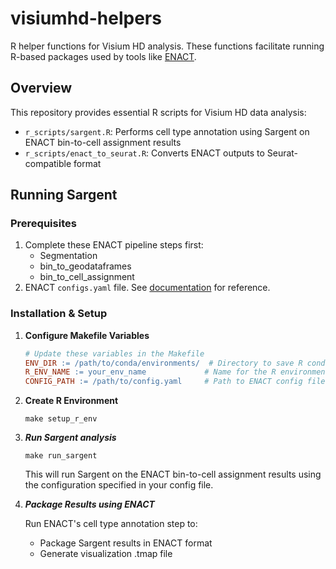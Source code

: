 # visiumhd-helpers

R helper functions for Visium HD analysis. These functions facilitate running R-based packages used by tools like [ENACT](https://github.com/Sanofi-Public/enact-pipeline.git).

## Overview
This repository provides essential R scripts for Visium HD data analysis:
- `r_scripts/sargent.R`: Performs cell type annotation using Sargent on ENACT bin-to-cell assignment results
- `r_scripts/enact_to_seurat.R`: Converts ENACT outputs to Seurat-compatible format

## Running Sargent
### Prerequisites
1. Complete these ENACT pipeline steps first:
   - Segmentation
   - bin_to_geodataframes
   - bin_to_cell_assignment
2. ENACT `configs.yaml` file. See [documentation](https://github.com/Sanofi-Public/enact-pipeline?tab=readme-ov-file#defining-enact-configurations) for reference.
  

### Installation & Setup

1. **Configure Makefile Variables**
   ```makefile
   # Update these variables in the Makefile
   ENV_DIR := /path/to/conda/environments/  # Directory to save R conda environment
   R_ENV_NAME := your_env_name             # Name for the R environment
   CONFIG_PATH := /path/to/config.yaml     # Path to ENACT config file. See `https://github.com/Sanofi-Public/enact-pipeline/blob/main/config/configs.yaml` for an example
   ```

2. **Create R Environment**

    ```make setup_r_env```

3. ***Run Sargent analysis***

    ```make run_sargent```

    This will run Sargent on the ENACT bin-to-cell assignment results using the configuration specified in your config file.

4. ***Package Results using ENACT***

   Run ENACT's cell type annotation step to:
   - Package Sargent results in ENACT format
   - Generate visualization .tmap file

